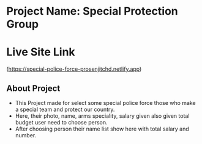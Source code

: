 # Project Name: Special Protection Group

# Live Site Link
(https://special-police-force-prosenjitchd.netlify.app)

## About Project

- This Project made for select some special police force those who make a special team and protect our country.
- Here, their photo, name, arms speciality, salary given also given total budget user need to choose person.
- After choosing person their name list show here with total salary and number.
